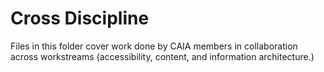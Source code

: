 # Cross Discipline

Files in this folder cover work done by CAIA members in collaboration across workstreams (accessibility, content, and information architecture.)
